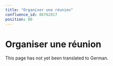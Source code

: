 ```yaml
---
title: "Organiser une réunion"
confluence_id: 86762817
position: 80
---
```

# Organiser une réunion


This page has not yet been translated to German.

